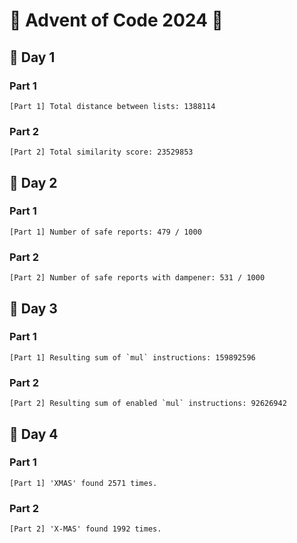 # 🎄 Advent of Code 2024 🎄


## 📅 Day 1

### Part 1
```
[Part 1] Total distance between lists: 1388114
```

### Part 2
```
[Part 2] Total similarity score: 23529853
```


## 📅 Day 2

### Part 1
```
[Part 1] Number of safe reports: 479 / 1000
```

### Part 2
```
[Part 2] Number of safe reports with dampener: 531 / 1000
```


## 📅 Day 3

### Part 1
```
[Part 1] Resulting sum of `mul` instructions: 159892596
```

### Part 2
```
[Part 2] Resulting sum of enabled `mul` instructions: 92626942
```


## 📅 Day 4

### Part 1
```
[Part 1] 'XMAS' found 2571 times.
```

### Part 2
```
[Part 2] 'X-MAS' found 1992 times.
```
